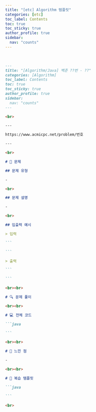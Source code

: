 ```yaml
---
title: "[etc] Algorithm 템플릿"
categories: [etc]
toc_label: Contents
toc: true
toc_sticky: true
author_profile: true
sidebar:
  nav: "counts"
---
```


<br>

````markdown
---
title: "[Algorithm/Java] 백준 ??번 - ??"
categories: [Algorithm]
toc_label: Contents
toc: true
toc_sticky: true
author_profile: true
sidebar:
  nav: "counts"
---

<br>

---

https://www.acmicpc.net/problem/번호

---

<br>

# 📌 문제

## 문제 유형

-

<br>

## 문제 설명

-

<br>

## 입출력 예시

> 입력

```

```

> 출력

```

```

<br><br>

# 🔍 문제 풀이

<br><br>

# 💻 전체 코드

```java

```

<br><br>

# 💭 느낀 점

-

<br><br>

# 🔁 복습 템플릿

```java

```

<br>
````
